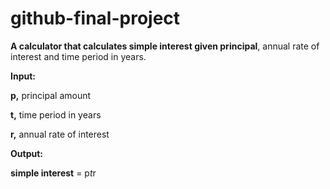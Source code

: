 # github-final-project

**A calculator that calculates simple interest given principal**, annual rate of interest and time period in years.

**Input:**

   **p,** principal amount
   
   **t,** time period in years
   
   **r,** annual rate of interest
   
**Output:**

   **simple interest** = p*t*r
